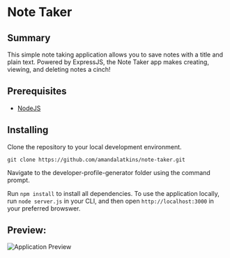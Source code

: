 # Note Taker

## Summary
This simple note taking application allows you to save notes with a title and plain text. Powered by ExpressJS, the Note Taker app makes creating, viewing, and deleting notes a cinch!

## Prerequisites
* [NodeJS](https://nodejs.org/)

## Installing

Clone the repository to your local development environment.

```
git clone https://github.com/amandalatkins/note-taker.git
```

Navigate to the developer-profile-generator folder using the command prompt.

Run `npm install` to install all dependencies. To use the application locally, run `node server.js` in your CLI, and then open `http://localhost:3000` in your preferred browswer.

## Preview:
![Application Preview](demo.gif)